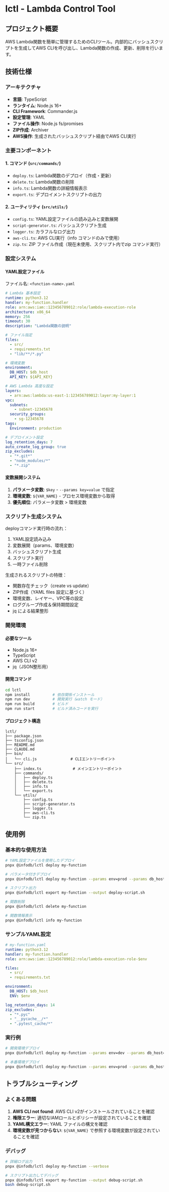# lctl - Lambda Control Tool

## プロジェクト概要

AWS Lambda関数を簡単に管理するためのCLIツール。内部的にバッシュスクリプトを生成してAWS CLIを呼び出し、Lambda関数の作成、更新、削除を行います。

## 技術仕様

### アーキテクチャ
- **言語**: TypeScript
- **ランタイム**: Node.js 16+
- **CLI Framework**: Commander.js
- **設定管理**: YAML
- **ファイル操作**: Node.js fs/promises
- **ZIP作成**: Archiver
- **AWS操作**: 生成されたバッシュスクリプト経由でAWS CLI実行

### 主要コンポーネント

#### 1. コマンド (`src/commands/`)
- `deploy.ts`: Lambda関数のデプロイ（作成・更新）
- `delete.ts`: Lambda関数の削除  
- `info.ts`: Lambda関数の詳細情報表示
- `export.ts`: デプロイメントスクリプトの出力

#### 2. ユーティリティ (`src/utils/`)
- `config.ts`: YAML設定ファイルの読み込みと変数展開
- `script-generator.ts`: バッシュスクリプト生成
- `logger.ts`: カラフルなログ出力
- `aws-cli.ts`: AWS CLI実行（info コマンドのみで使用）
- `zip.ts`: ZIP ファイル作成（現在未使用、スクリプト内でzip コマンド実行）

### 設定システム

#### YAML設定ファイル
ファイル名: `<function-name>.yaml`

```yaml
# Lambda 基本設定
runtime: python3.12
handler: my-function.handler
role: arn:aws:iam::123456789012:role/lambda-execution-role
architecture: x86_64
memory: 256
timeout: 30
description: "Lambda関数の説明"

# ファイル指定
files:
  - src/
  - requirements.txt
  - "lib/**/*.py"

# 環境変数
environment:
  DB_HOST: $db_host
  API_KEY: ${API_KEY}

# AWS Lambda 高度な設定
layers:
  - arn:aws:lambda:us-east-1:123456789012:layer:my-layer:1
vpc:
  subnets:
    - subnet-12345678
  security_groups:
    - sg-12345678
tags:
  Environment: production

# デプロイメント設定
log_retention_days: 7
auto_create_log_group: true
zip_excludes:
  - "*.git*"
  - "node_modules/*"
  - "*.zip"
```

#### 変数展開システム
1. **パラメータ変数**: `$key` - `--params key=value` で指定
2. **環境変数**: `${VAR_NAME}` - プロセス環境変数から取得
3. **優先順位**: パラメータ変数 > 環境変数

### スクリプト生成システム

deployコマンド実行時の流れ：
1. YAML設定読み込み
2. 変数展開（params、環境変数）
3. バッシュスクリプト生成
4. スクリプト実行
5. 一時ファイル削除

生成されるスクリプトの特徴：
- 関数存在チェック（create vs update）
- ZIP作成（YAML files 設定に基づく）
- 環境変数、レイヤー、VPC等の設定
- ロググループ作成＆保持期間設定
- jq による結果整形

### 開発環境

#### 必要なツール
- Node.js 16+
- TypeScript
- AWS CLI v2
- jq（JSON整形用）

#### 開発コマンド
```bash
cd lctl
npm install          # 依存関係インストール
npm run dev          # 開発実行（watch モード）
npm run build        # ビルド
npm run start        # ビルド済みコードを実行
```

#### プロジェクト構造
```
lctl/
├── package.json
├── tsconfig.json
├── README.md
├── CLAUDE.md
├── bin/
│   └── cli.js               # CLIエントリーポイント
└── src/
    ├── index.ts              # メインエントリーポイント
    ├── commands/
    │   ├── deploy.ts
    │   ├── delete.ts
    │   ├── info.ts
    │   └── export.ts
    └── utils/
        ├── config.ts
        ├── script-generator.ts
        ├── logger.ts
        ├── aws-cli.ts
        └── zip.ts
```

## 使用例

### 基本的な使用方法
```bash
# YAML設定ファイルを使用したデプロイ
pnpx @infodb/lctl deploy my-function

# パラメータ付きデプロイ
pnpx @infodb/lctl deploy my-function --params env=prod --params db_host=prod.example.com

# スクリプト出力
pnpx @infodb/lctl export my-function --output deploy-script.sh

# 関数削除
pnpx @infodb/lctl delete my-function

# 関数情報表示
pnpx @infodb/lctl info my-function
```

### サンプルYAML設定
```yaml
# my-function.yaml
runtime: python3.12
handler: my-function.handler
role: arn:aws:iam::123456789012:role/lambda-execution-role-$env

files:
  - src/
  - requirements.txt

environment:
  DB_HOST: $db_host
  ENV: $env

log_retention_days: 14
zip_excludes:
  - "*.pyc"
  - "__pycache__/*"
  - ".pytest_cache/*"
```

### 実行例
```bash
# 開発環境デプロイ
pnpx @infodb/lctl deploy my-function --params env=dev --params db_host=localhost

# 本番環境デプロイ
pnpx @infodb/lctl deploy my-function --params env=prod --params db_host=prod.db.example.com
```

## トラブルシューティング

### よくある問題
1. **AWS CLI not found**: AWS CLI v2がインストールされていることを確認
2. **権限エラー**: 適切なIAMロールとポリシーが設定されていることを確認
3. **YAML構文エラー**: YAML ファイルの構文を確認
4. **環境変数が見つからない**: `${VAR_NAME}` で参照する環境変数が設定されていることを確認

### デバッグ
```bash
# 詳細ログ出力
pnpx @infodb/lctl deploy my-function --verbose

# スクリプト出力してデバッグ
pnpx @infodb/lctl export my-function --output debug-script.sh
bash debug-script.sh
```